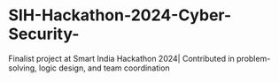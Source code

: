 # SIH-Hackathon-2024-Cyber-Security-
Finalist project at Smart India Hackathon 2024| Contributed in problem-solving, logic design, and team coordination
